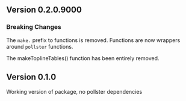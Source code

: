 ## Version 0.2.0.9000

### Breaking Changes
The `make.` prefix to functions is removed. Functions are now wrappers around `pollster` functions.

The makeToplineTables() function has been entirely removed.

## Version 0.1.0
Working version of package, no pollster dependencies
